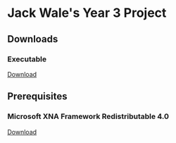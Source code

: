 # Jack Wale's Year 3 Project

## Downloads
### Executable
[Download](https://github.com/springheeljack/Year3Project/raw/master/Downloads/Game.zip)

## Prerequisites
### Microsoft XNA Framework Redistributable 4.0
[Download](https://www.microsoft.com/en-gb/download/details.aspx?id=20914)